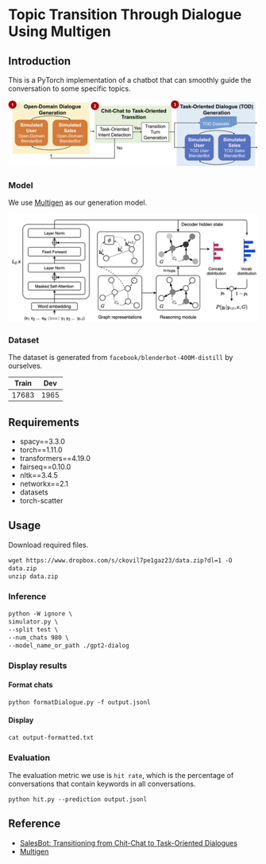 # Topic Transition Through Dialogue Using Multigen

## Introduction
This is a PyTorch implementation of a chatbot that can smoothly guide the conversation to some specific topics. 

![](./figures/img_framework.png)

### Model
We use [Multigen](https://github.com/cdjhz/multigen) as our generation model. 

![](./figures/img_model.png)

### Dataset
The dataset is generated from `facebook/blenderbot-400M-distill` by ourselves.

| Train |  Dev  |
| ----- | ----- |
| 17683 |  1965 |

## Requirements
- spacy==3.3.0
- torch==1.11.0
- transformers==4.19.0
- fairseq==0.10.0
- nltk==3.4.5
- networkx==2.1
- datasets
- torch-scatter

## Usage

Download required files.

```
wget https://www.dropbox.com/s/ckovil7pe1gaz23/data.zip?dl=1 -O data.zip
unzip data.zip
```

### Inference
```
python -W ignore \
simulator.py \
--split test \
--num_chats 980 \
--model_name_or_path ./gpt2-dialog
```

### Display results
#### Format chats
```
python formatDialogue.py -f output.jsonl
```
#### Display
```
cat output-formatted.txt
```

### Evaluation
The evaluation metric we use is ```hit rate```, which is the percentage of conversations that contain keywords in all conversations.

```
python hit.py --prediction output.jsonl
```

## Reference
- [SalesBot: Transitioning from Chit-Chat to Task-Oriented Dialogues](https://arxiv.org/abs/2204.10591)
- [Multigen](https://github.com/cdjhz/multigen)